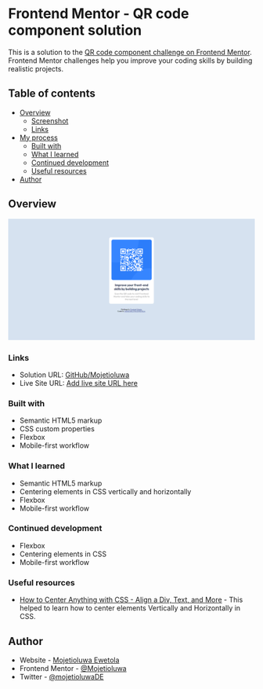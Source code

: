 # Frontend Mentor - QR code component solution

This is a solution to the [QR code component challenge on Frontend Mentor](https://www.frontendmentor.io/challenges/qr-code-component-iux_sIO_H). Frontend Mentor challenges help you improve your coding skills by building realistic projects. 

## Table of contents

- [Overview](#overview)
  - [Screenshot](#screenshot)
  - [Links](#links)
- [My process](#my-process)
  - [Built with](#built-with)
  - [What I learned](#what-i-learned)
  - [Continued development](#continued-development)
  - [Useful resources](#useful-resources)
- [Author](#author)


## Overview

![Screenshot of my solution](./images/screenshot.png)


### Links

- Solution URL: [GitHub/Mojetioluwa](https://github.com/Mojetioluwa/qr-code-component-main)
- Live Site URL: [Add live site URL here](https://your-live-site-url.com)


### Built with

- Semantic HTML5 markup
- CSS custom properties
- Flexbox
- Mobile-first workflow


### What I learned

- Semantic HTML5 markup
- Centering elements in CSS vertically and horizontally
- Flexbox
- Mobile-first workflow

### Continued development

- Flexbox
- Centering elements in CSS
- Mobile-first workflow

### Useful resources

- [How to Center Anything with CSS - Align a Div, Text, and More](https://www.freecodecamp.org/news/how-to-center-anything-with-css-align-a-div-text-and-more/) - This helped to learn how to center elements Vertically and Horizontally in CSS.

## Author

- Website - [Mojetioluwa Ewetola](https://github.com/Mojetioluwa)
- Frontend Mentor - [@Mojetioluwa](https://www.frontendmentor.io/profile/Mojetioluwa)
- Twitter - [@mojetioluwaDE](https://twitter.com/mojetioluwaDE)


